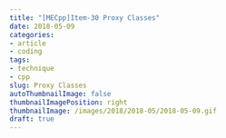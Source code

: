 ```yaml
---
title: "[MECpp]Item-30 Proxy Classes"
date: 2018-05-09
categories:
- article
- coding
tags:
- technique
- cpp
slug: Proxy Classes
autoThumbnailImage: false
thumbnailImagePosition: right
thumbnailImage: /images/2018/2018-05/2018-05-09.gif
draft: true
---
```


<!--more-->